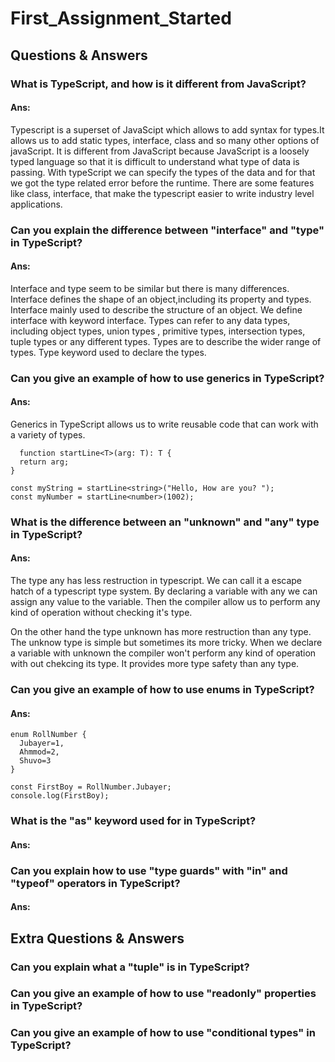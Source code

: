 ﻿# First_Assignment_Started

## Questions & Answers

### What is TypeScript, and how is it different from JavaScript?

#### Ans:
Typescript is a superset of JavaScipt which allows to add syntax for types.It allows us to add static types, interface, class and so many other options of javaScript. It is different from JavaScript because JavaScript is a loosely typed language so that it is difficult to understand what type of data is passing. With typeScript we can specify the types of the data and for that we got the type related error before the runtime. There are some features like class, interface, that make the typescript easier to write industry level applications.


### Can you explain the difference between "interface" and "type" in TypeScript?

#### Ans:
Interface and type seem to be similar but there is many differences. Interface defines the shape of an object,including its property and types. Interface mainly used to describe the structure of an object. We define interface with keyword interface. 
Types can refer to any data types, including object types, union types , primitive types, intersection types, tuple types or any different types. Types are to describe the wider range of types. Type keyword used to declare the types.

### Can you give an example of how to use generics in TypeScript?

#### Ans:
Generics in TypeScript allows us to write reusable code that can work with a variety of types.
```
  function startLine<T>(arg: T): T {
  return arg;
}

const myString = startLine<string>("Hello, How are you? ");
const myNumber = startLine<number>(1002);
```

### What is the difference between an "unknown" and "any" type in TypeScript?

#### Ans:

The type any has less restruction in typescript. We can call it a escape hatch of a typescript type system. By declaring a variable with any we can assign any value to the variable. Then the compiler allow us to perform any kind of operation without checking it's type.

On the other hand the type unknown has more restruction than any type. The unknow type is simple but sometimes its more tricky. When we declare a variable with unknown the compiler won't perform any kind of operation with out chekcing its type. It provides more type safety than any type. 

### Can you give an example of how to use enums in TypeScript?

#### Ans:
```
enum RollNumber {
  Jubayer=1,
  Ahmmod=2,
  Shuvo=3
}

const FirstBoy = RollNumber.Jubayer;
console.log(FirstBoy);

```


### What is the "as" keyword used for in TypeScript?

#### Ans:

### Can you explain how to use "type guards" with "in" and "typeof" operators in TypeScript?

#### Ans:

## Extra Questions & Answers

### Can you explain what a "tuple" is in TypeScript?

### Can you give an example of how to use "readonly" properties in TypeScript?

### Can you give an example of how to use "conditional types" in TypeScript?

